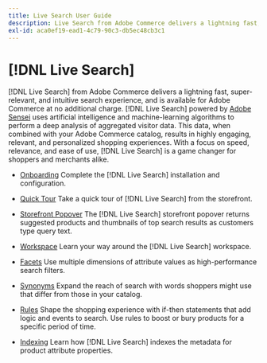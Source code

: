 ```yaml
---
title: Live Search User Guide
description: Live Search from Adobe Commerce delivers a lightning fast, super-relevant, and intuitive search experience.
exl-id: aca0ef19-ead1-4c79-90c3-db5ec48cb3c1
---
```

# [!DNL Live Search]

[!DNL Live Search] from Adobe Commerce delivers a lightning fast, super-relevant, and intuitive search experience, and is available for Adobe Commerce at no additional charge. [!DNL Live Search] powered by [Adobe Sensei](https://www.adobe.com/sensei.html) uses artificial intelligence and machine-learning algorithms to perform a deep analysis of aggregated visitor data. This data, when combined with your Adobe Commerce catalog, results in highly engaging, relevant, and personalized shopping experiences. With a focus on speed, relevance, and ease of use, [!DNL Live Search] is a game changer for shoppers and merchants alike.

- [Onboarding](install.md)
  Complete the [!DNL Live Search] installation and configuration.

- [Quick Tour](quick-tour.md)
  Take a quick tour of [!DNL Live Search] from the storefront.

- [Storefront Popover](storefront-popover.md)
  The [!DNL Live Search] storefront popover returns suggested products and thumbnails of top search results as customers type query text.

- [Workspace](workspace.md)
  Learn your way around the [!DNL Live Search] workspace.

- [Facets](facets.md)
  Use multiple dimensions of attribute values as high-performance search filters.

- [Synonyms](synonyms.md)
  Expand the reach of search with words shoppers might use that differ from those in your catalog.

- [Rules](rules.md)
  Shape the shopping experience with if-then statements that add logic and events to search. Use rules to boost or bury products for a specific period of time.

- [Indexing](indexing.md)
  Learn how [!DNL Live Search] indexes the metadata for product attribute properties.

